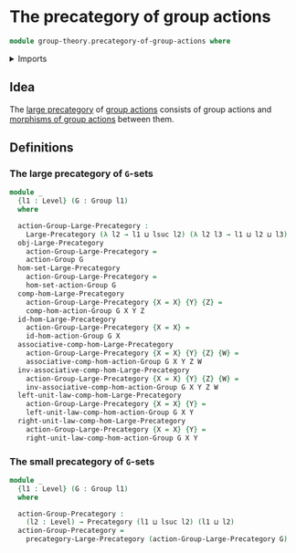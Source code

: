 # The precategory of group actions

```agda
module group-theory.precategory-of-group-actions where
```

<details><summary>Imports</summary>

```agda
open import category-theory.large-precategories
open import category-theory.precategories

open import foundation.dependent-pair-types
open import foundation.universe-levels
open import foundation.identity-types

open import group-theory.group-actions
open import group-theory.groups
open import group-theory.homomorphisms-group-actions
```

</details>

## Idea

The [large precategory](category-theory.large-precategories.md) of
[group actions](group-theory.group-actions.md) consists of group actions and
[morphisms of group actions](group-theory.homomorphisms-group-actions.md)
between them.

## Definitions

### The large precategory of `G`-sets

```agda
module _
  {l1 : Level} (G : Group l1)
  where

  action-Group-Large-Precategory :
    Large-Precategory (λ l2 → l1 ⊔ lsuc l2) (λ l2 l3 → l1 ⊔ l2 ⊔ l3)
  obj-Large-Precategory
    action-Group-Large-Precategory =
    action-Group G
  hom-set-Large-Precategory
    action-Group-Large-Precategory =
    hom-set-action-Group G
  comp-hom-Large-Precategory
    action-Group-Large-Precategory {X = X} {Y} {Z} =
    comp-hom-action-Group G X Y Z
  id-hom-Large-Precategory
    action-Group-Large-Precategory {X = X} =
    id-hom-action-Group G X
  associative-comp-hom-Large-Precategory
    action-Group-Large-Precategory {X = X} {Y} {Z} {W} =
    associative-comp-hom-action-Group G X Y Z W
  inv-associative-comp-hom-Large-Precategory
    action-Group-Large-Precategory {X = X} {Y} {Z} {W} =
    inv-associative-comp-hom-action-Group G X Y Z W
  left-unit-law-comp-hom-Large-Precategory
    action-Group-Large-Precategory {X = X} {Y} =
    left-unit-law-comp-hom-action-Group G X Y
  right-unit-law-comp-hom-Large-Precategory
    action-Group-Large-Precategory {X = X} {Y} =
    right-unit-law-comp-hom-action-Group G X Y
```

### The small precategory of `G`-sets

```agda
module _
  {l1 : Level} (G : Group l1)
  where

  action-Group-Precategory :
    (l2 : Level) → Precategory (l1 ⊔ lsuc l2) (l1 ⊔ l2)
  action-Group-Precategory =
    precategory-Large-Precategory (action-Group-Large-Precategory G)
```
